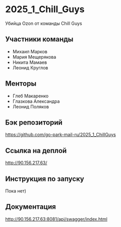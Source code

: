 # 2025_1_Chill_Guys
Убийца Ozon от команды Chill Guys

## Участники команды
- Михаил Марков
- Мария Мещерякова
- Никита Мамаев
- Леонид Круглов

## Менторы
- Глеб Макаренко
- Глазкова Александра
- Леонид Поляков

## Бэк репозиторий
https://github.com/go-park-mail-ru/2025_1_ChillGuys

## Ссылка на деплой

http://90.156.217.63/

## Инструкция по запуску

Пока нет)

## Документация

http://90.156.217.63:8081/api/swagger/index.html
